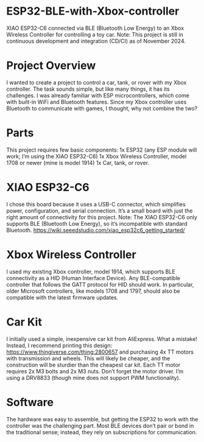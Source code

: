 # ESP32-BLE-with-Xbox-controller
XIAO ESP32-C6 connected via BLE (Bluetooth Low Energy) to an Xbox Wireless Controller for controlling a toy car.
Note: This project is still in continuous development and integration (CD/CI) as of November 2024.

# Project Overview
I wanted to create a project to control a car, tank, or rover with my Xbox controller. The task sounds simple, but like many things, it has its challenges. I was already familiar with ESP microcontrollers, which come with built-in WiFi and Bluetooth features. Since my Xbox controller uses Bluetooth to communicate with games, I thought, why not combine the two?

# Parts
This project requires few basic components:
1x ESP32 (any ESP module will work; I’m using the XIAO ESP32-C6)
1x Xbox Wireless Controller, model 1708 or newer (mine is model 1914)
1x Car, tank, or rover.

# XIAO ESP32-C6
I chose this board because it uses a USB-C connector, which simplifies power, configuration, and serial connection. It’s a small board with just the right amount of connectivity for this project.
Note: The XIAO ESP32-C6 only supports BLE (Bluetooth Low Energy), so it’s incompatible with standard Bluetooth.
https://wiki.seeedstudio.com/xiao_esp32c6_getting_started/

# Xbox Wireless Controller
I used my existing Xbox controller, model 1914, which supports BLE connectivity as a HID (Human Interface Device). Any BLE-compatible controller that follows the GATT protocol for HID should work. In particular, older Microsoft controllers, like models 1708 and 1797, should also be compatible with the latest firmware updates.

# Car Kit
I initially used a simple, inexpensive car kit from AliExpress. What a mistake! Instead, I recommend printing this design: https://www.thingiverse.com/thing:2800657 and purchasing 4x TT motors with transmission and wheels. This will likely be cheaper, and the construction will be sturdier than the cheapest car kit.
Each TT motor requires 2x M3 bolts and 2x M3 nuts. Don’t forget the motor driver. I’m using a DRV8833 (though mine does not support PWM functionality).

# Software 
The hardware was easy to assemble, but getting the ESP32 to work with the controller was the challenging part. Most BLE devices don’t pair or bond in the traditional sense; instead, they rely on subscriptions for communication.
